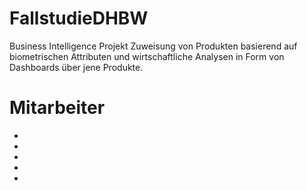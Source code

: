 # FallstudieDHBW
Business Intelligence Projekt Zuweisung von Produkten basierend auf biometrischen Attributen und wirtschaftliche Analysen in Form von Dashboards über jene Produkte.

# Mitarbeiter
- 
- 
- 
- 
- 

